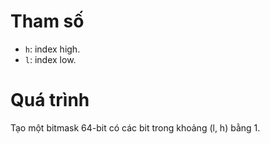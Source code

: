# Tham số
- `h`: index high.
- `l`: index low.
# Quá trình
Tạo một bitmask 64-bit có các bit trong khoảng (l, h) bằng 1.